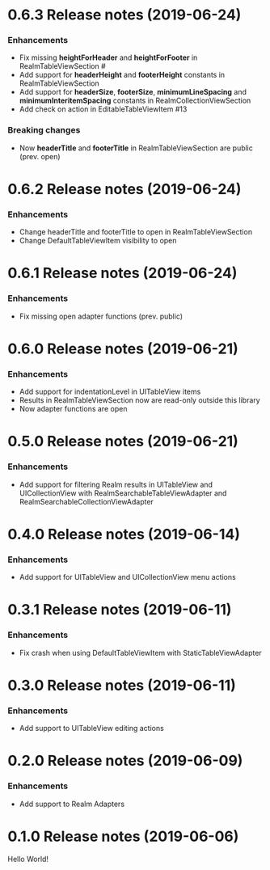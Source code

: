 0.6.3 Release notes (2019-06-24)
=============================================================
### Enhancements
* Fix missing **heightForHeader** and **heightForFooter** in RealmTableViewSection #
* Add support for **headerHeight** and **footerHeight** constants in RealmTableViewSection
* Add support for **headerSize**, **footerSize**, **minimumLineSpacing** and **minimumInteritemSpacing** constants in RealmCollectionViewSection
* Add check on action in EditableTableViewItem #13

### Breaking changes
* Now **headerTitle** and **footerTitle** in RealmTableViewSection are public (prev. open)

0.6.2 Release notes (2019-06-24)
=============================================================
### Enhancements
* Change headerTitle and footerTitle to open in RealmTableViewSection
* Change DefaultTableViewItem visibility to open

0.6.1 Release notes (2019-06-24)
=============================================================
### Enhancements
* Fix missing open adapter functions (prev. public)

0.6.0 Release notes (2019-06-21)
=============================================================
### Enhancements
* Add support for indentationLevel in UITableView items
* Results in RealmTableViewSection now are read-only outside this library
* Now adapter functions are open

0.5.0 Release notes (2019-06-21)
=============================================================
### Enhancements
* Add support for filtering Realm results in UITableView and UICollectionView with RealmSearchableTableViewAdapter and RealmSearchableCollectionViewAdapter

0.4.0 Release notes (2019-06-14)
=============================================================
### Enhancements
* Add support for UITableView and UICollectionView menu actions

0.3.1 Release notes (2019-06-11)
=============================================================
### Enhancements
* Fix crash when using DefaultTableViewItem with StaticTableViewAdapter

0.3.0 Release notes (2019-06-11)
=============================================================
### Enhancements
* Add support to UITableView editing actions

0.2.0 Release notes (2019-06-09)
=============================================================
### Enhancements
* Add support to Realm Adapters

0.1.0 Release notes (2019-06-06)
=============================================================
Hello World!
